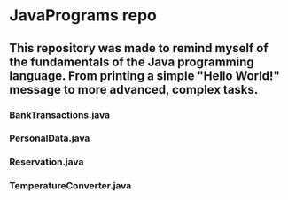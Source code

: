 # JavaPrograms repo #

## This repository was made to remind myself of the fundamentals of the Java programming language. From printing a simple "Hello World!" message to more advanced, complex tasks. ##

### BankTransactions.java ###

### PersonalData.java ###

### Reservation.java ###

### TemperatureConverter.java ####
